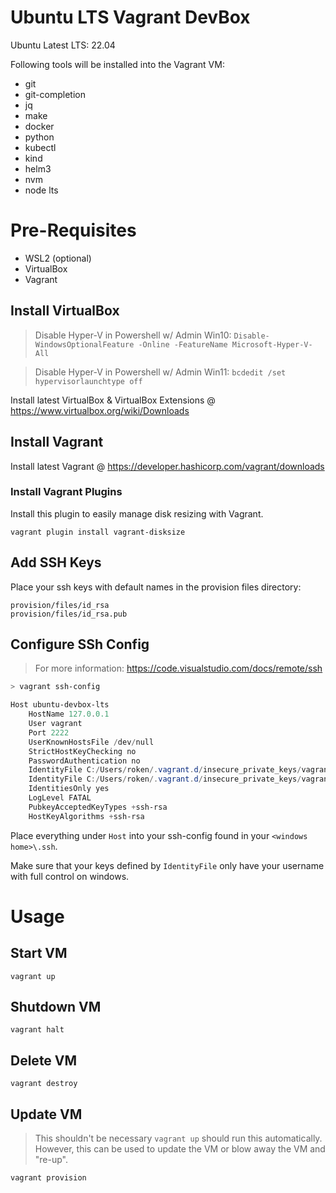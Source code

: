 # Ubuntu LTS Vagrant DevBox

Ubuntu Latest LTS: 22.04

Following tools will be installed into the Vagrant VM:
- git
- git-completion
- jq
- make
- docker
- python
- kubectl
- kind
- helm3
- nvm
- node lts

<!-- note: separate windows vs linux setup -->

# Pre-Requisites

- WSL2 (optional)
- VirtualBox
- Vagrant

## Install VirtualBox

> Disable Hyper-V in Powershell w/ Admin Win10: `Disable-WindowsOptionalFeature -Online -FeatureName Microsoft-Hyper-V-All`

> Disable Hyper-V in Powershell w/ Admin Win11: `bcdedit /set hypervisorlaunchtype off`

Install latest VirtualBox & VirtualBox Extensions @ https://www.virtualbox.org/wiki/Downloads

## Install Vagrant

Install latest Vagrant @ https://developer.hashicorp.com/vagrant/downloads

### Install Vagrant Plugins

Install this plugin to easily manage disk resizing with Vagrant.

`vagrant plugin install vagrant-disksize`

## Add SSH Keys

Place your ssh keys with default names in the provision files directory:

```
provision/files/id_rsa
provision/files/id_rsa.pub
```

## Configure SSh Config

> For more information: https://code.visualstudio.com/docs/remote/ssh

```powershell
> vagrant ssh-config

Host ubuntu-devbox-lts
    HostName 127.0.0.1
    User vagrant
    Port 2222
    UserKnownHostsFile /dev/null
    StrictHostKeyChecking no
    PasswordAuthentication no
    IdentityFile C:/Users/roken/.vagrant.d/insecure_private_keys/vagrant.key.ed25519
    IdentityFile C:/Users/roken/.vagrant.d/insecure_private_keys/vagrant.key.rsa
    IdentitiesOnly yes
    LogLevel FATAL
    PubkeyAcceptedKeyTypes +ssh-rsa
    HostKeyAlgorithms +ssh-rsa
```

Place everything under `Host` into your ssh-config found in your `<windows home>\.ssh`.

Make sure that your keys defined by `IdentityFile` only have your username with full control on windows.

# Usage

## Start VM

`vagrant up`

## Shutdown VM

`vagrant halt`

## Delete VM

`vagrant destroy`

## Update VM

> This shouldn't be necessary `vagrant up` should run this automatically. However, this can be used to update the VM or blow away the VM and "re-up".

`vagrant provision`

